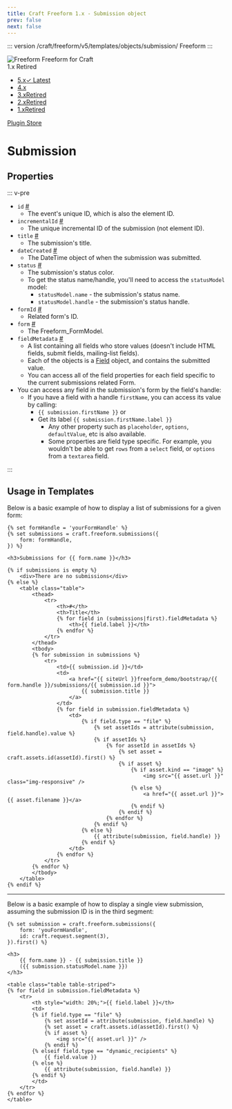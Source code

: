 ```yaml
---
title: Craft Freeform 1.x - Submission object
prev: false
next: false
---
```


::: version /craft/freeform/v5/templates/objects/submission/
Freeform
:::

<div id="pr-heading">
    <img src="https://docs.solspace.com/extras/icons/products/freeform-icon.png" alt="Freeform" class="pr-image">
    <span class="pr-name">Freeform</span>
    <span class="pr-category">for Craft</span>
    <div class="pr-v-wrapper">
        <div class="pr-v">
            <span class="pr-v-v">1.x</span>
            <span class="pr-v-type pr-retired">Retired</span>
            <span class="pr-v-arrow arrow down"></span>
        </div>
        <ul class="pr-v-list">
            <li><a href="/craft/freeform/v5/">5.x<span class="pr-v-type pr-latest">✓ Latest</span></a></li>
            <li><a href="/craft/freeform/v4/">4.x</a></li>
            <li><a href="/craft/freeform/v3/">3.x<span class="pr-v-type pr-retired">Retired</span></a></li>
            <li><a href="/craft/freeform/v2/">2.x<span class="pr-v-type pr-retired">Retired</span></a></li>
            <li><a href="/craft/freeform/v1/">1.x<span class="pr-v-type pr-retired">Retired</span></a></li>
        </ul>
    </div>
    <div class="pr-buy">
        <a href="https://plugins.craftcms.com/freeform" class="button button-blue"><span class="external-url">Plugin Store</span></a>
    </div>
</div>

<span class="page-section"></span>

# Submission

## Properties

::: v-pre

* `id` <a href="#prop-id" id="prop-id" class="docs-anchor">#</a>
	* The event's unique ID, which is also the element ID.
* `incrementalId` <a href="#prop-incrementalid" id="prop-incrementalid" class="docs-anchor">#</a>
	* The unique incremental ID of the submission (not element ID).
* `title` <a href="#prop-title" id="prop-title" class="docs-anchor">#</a>
	* The submission's title.
* `dateCreated` <a href="#prop-date-created" id="prop-date-created" class="docs-anchor">#</a>
	* The DateTime object of when the submission was submitted.
* `status` <a href="#prop-status" id="prop-status" class="docs-anchor">#</a>
	* The submission's status color.
	* To get the status name/handle, you'll need to access the `statusModel` model:
		* `statusModel.name` - the submission's status name.
		* `statusModel.handle` - the submission's status handle.
* `formId` <a href="#prop-form-id" id="prop-form-id" class="docs-anchor">#</a>
	* Related form's ID.
* `form` <a href="#prop-form" id="prop-form" class="docs-anchor">#</a>
	* The Freeform_FormModel.
* `fieldMetadata` <a href="#prop-field-metadata" id="prop-field-metadata" class="docs-anchor">#</a>
	* A list containing all fields who store values (doesn't include HTML fields, submit fields, mailing-list fields).
	* Each of the objects is a [Field](field.md) object, and contains the submitted value.
	* You can access all of the field properties for each field specific to the current submissions related Form.
* You can access any field in the submission's form by the field's handle:
	* If you have a field with a handle `firstName`, you can access its value by calling:
		* `{{ submission.firstName }}` or
		* Get its label `{{ submission.firstName.label }}`
			* Any other property such as `placeholder`, `options`, `defaultValue`, etc is also available.
			* Some properties are field type specific. For example, you wouldn't be able to get `rows` from a `select` field, or `options` from a `textarea` field.

:::

## Usage in Templates

Below is a basic example of how to display a list of submissions for a given form:

``` twig
{% set formHandle = 'yourFormHandle' %}
{% set submissions = craft.freeform.submissions({
    form: formHandle,
}) %}

<h3>Submissions for {{ form.name }}</h3>

{% if submissions is empty %}
    <div>There are no submissions</div>
{% else %}
    <table class="table">
        <thead>
            <tr>
                <th>#</th>
                <th>Title</th>
                {% for field in (submissions|first).fieldMetadata %}
                    <th>{{ field.label }}</th>
                {% endfor %}
            </tr>
        </thead>
        <tbody>
        {% for submission in submissions %}
            <tr>
                <td>{{ submission.id }}</td>
                <td>
                    <a href="{{ siteUrl }}freeform_demo/bootstrap/{{ form.handle }}/submissions/{{ submission.id }}">
                        {{ submission.title }}
                    </a>
                </td>
                {% for field in submission.fieldMetadata %}
                    <td>
                        {% if field.type == "file" %}
                            {% set assetIds = attribute(submission, field.handle).value %}
                            {% if assetIds %}
                                {% for assetId in assetIds %}
                                    {% set asset = craft.assets.id(assetId).first() %}
                                    {% if asset %}
                                        {% if asset.kind == "image" %}
                                            <img src="{{ asset.url }}" class="img-responsive" />
                                        {% else %}
                                            <a href="{{ asset.url }}">{{ asset.filename }}</a>
                                        {% endif %}
                                    {% endif %}
                                {% endfor %}
                            {% endif %}
                        {% else %}
                            {{ attribute(submission, field.handle) }}
                        {% endif %}
                    </td>
                {% endfor %}
            </tr>
        {% endfor %}
        </tbody>
    </table>
{% endif %}
```

---

Below is a basic example of how to display a single view submission, assuming the submission ID is in the third segment:

``` twig
{% set submission = craft.freeform.submissions({
    form: 'youFormHandle',
    id: craft.request.segment(3),
}).first() %}

<h3>
    {{ form.name }} - {{ submission.title }}
    ({{ submission.statusModel.name }})
</h3>

<table class="table table-striped">
{% for field in submission.fieldMetadata %}
    <tr>
        <th style="width: 20%;">{{ field.label }}</th>
        <td>
        {% if field.type == "file" %}
            {% set assetId = attribute(submission, field.handle) %}
            {% set asset = craft.assets.id(assetId).first() %}
            {% if asset %}
                <img src="{{ asset.url }}" />
            {% endif %}
        {% elseif field.type == "dynamic_recipients" %}
            {{ field.value }}
        {% else %}
            {{ attribute(submission, field.handle) }}
        {% endif %}
        </td>
    </tr>
{% endfor %}
</table>
```
